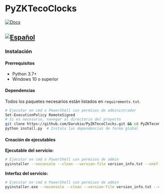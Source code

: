 # PyZKTecoClocks
[![Docs](https://img.shields.io/badge/docs-online-blue.svg)](https://darukio.github.io/PyZKTecoClocks/)

## [![Español](https://img.shields.io/badge/language-es-red.svg)](#)

### Instalación

#### Prerrequisitos

- Python 3.7+
- Windows 10 o superior

#### Dependencias

Todos los paquetes necesarios están listados en `requirements.txt`.

```bash
# Ejecutar en cmd o PowerShell con permisos de administrador
Set-ExecutionPolicy RemoteSigned
# Si es necesario, navegar al directorio del proyecto
git clone https://github.com/Darukio/PyZKTecoClocks.git && cd PyZKTecoClocks
python install.py  # Instala las dependencias de forma global
```

#### Creación de ejecutables

**Ejecutable del servicio:**
```bash
# Ejecutar en cmd o PowerShell con permisos de admin
pyinstaller --noconsole --clean --version-file version_info.txt --onefile --hidden-import=eventlet.hubs.epolls --hidden-import=eventlet.hubs.kqueue --hidden-import=eventlet.hubs.selects --hidden-import=dns --hidden-import=dns.dnssec --hidden-import=dns.e164 --hidden-import=dns.hash --hidden-import=dns.namedict --hidden-import=dns.tsigkeyring --hidden-import=dns.update --hidden-import=dns.version --hidden-import=dns.zone --hidden-import=dns.versioned --add-data "json/errors.json;json/" --noupx --log-level=INFO --debug all schedulerService.py
```

**Interfaz del servicio:**
```bash
# Ejecutar en cmd o PowerShell con permisos de admin
pyinstaller.exe --noconsole --clean --version-file version_info.txt --onefile --hidden-import=eventlet.hubs.epolls --hidden-import=eventlet.hubs.kqueue --hidden-import=eventlet.hubs.selects --hidden-import=dns --hidden-import=dns.dnssec --hidden-import=dns.e164 --hidden-import=dns.hash --hidden-import=dns.namedict --hidden-import=dns.tsigkeyring --hidden-import=dns.update --hidden-import=dns.version --hidden-import=dns.zone --hidden-import=dns.versioned -n "Servicio Reloj de Asistencias" -i "resources/24-7.png" --add-data "resources/system_tray/*;resources/system_tray" --add-data "resources/24-7.png;resources/" --add-data "json/errors.json;json/" --noupx --log-level=INFO --uac-admin --debug all main.py
```
